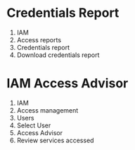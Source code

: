 # Credentials Report
1. IAM
2. Access reports
3. Credentials report
4. Download credentials report



# IAM Access Advisor
1. IAM
2. Access management
3. Users
4. Select User
5. Access Advisor 
6. Review services accessed
